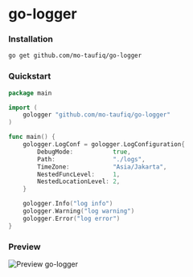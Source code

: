 # **go-logger**

### **Installation**
```zsh
go get github.com/mo-taufiq/go-logger
```

### **Quickstart**
```go
package main

import (
	gologger "github.com/mo-taufiq/go-logger"
)

func main() {
	gologger.LogConf = gologger.LogConfiguration{
		DebugMode:           true,
		Path:                "./logs",
		TimeZone:            "Asia/Jakarta",
		NestedFuncLevel:     1,
		NestedLocationLevel: 2,
	}

	gologger.Info("log info")
	gologger.Warning("log warning")
	gologger.Error("log error")
}
```

### **Preview**
![Preview go-logger](https://media.giphy.com/media/5kQpeJJkTwHHp1CZNl/giphy.gif)